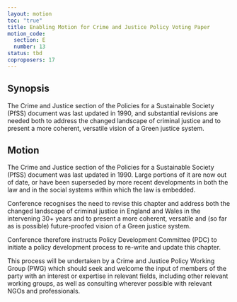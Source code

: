 ```yaml
---
layout: motion
toc: "true"
title: Enabling Motion for Crime and Justice Policy Voting Paper
motion_code:
  section: E
  number: 13
status: tbd
coproposers: 17
---
```

## Synopsis

The Crime and Justice section of the Policies for a Sustainable Society (PfSS) document was last updated in 1990, and substantial revisions are needed both to address the changed landscape of criminal justice and to present a more coherent, versatile vision of a Green justice system.

## Motion

The Crime and Justice section of the Policies for a Sustainable Society (PfSS) document was last updated in 1990. Large portions of it are now out of date, or have been superseded by more recent developments in both the law and in the social systems within which the law is embedded.

Conference recognises the need to revise this chapter and address both the changed landscape of criminal justice in England and Wales in the intervening 30+ years and to present a more coherent, versatile and (so far as is possible) future-proofed vision of a Green justice system.

Conference therefore instructs Policy Development Committee (PDC) to initiate a policy development process to re-write and update this chapter.

This process will be undertaken by a Crime and Justice Policy Working Group (PWG) which should seek and welcome the input of members of the party with an interest or expertise in relevant fields, including other relevant working groups, as well as consulting wherever possible with relevant NGOs and professionals.